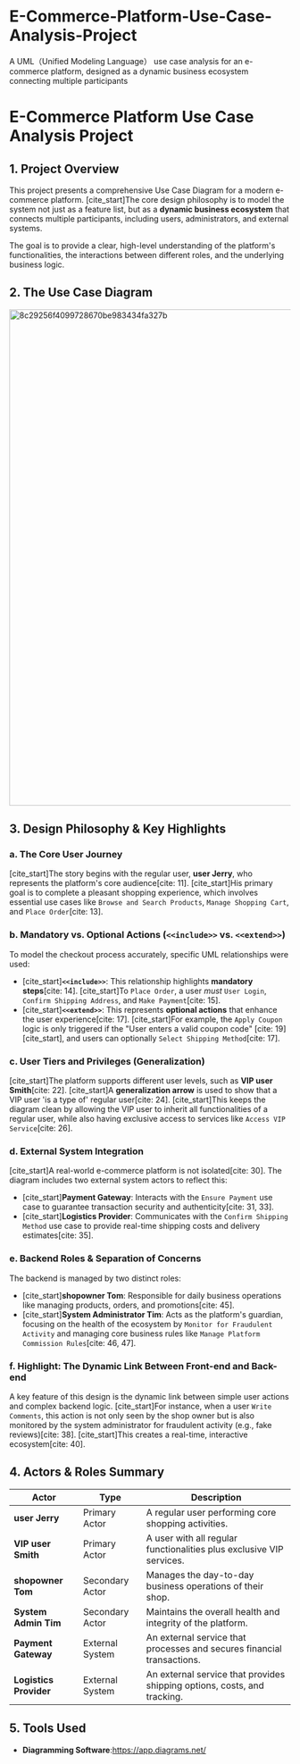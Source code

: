 # E-Commerce-Platform-Use-Case-Analysis-Project
A UML（Unified Modeling Language） use case analysis for an e-commerce platform, designed as a dynamic business ecosystem connecting multiple participants

# E-Commerce Platform Use Case Analysis Project

## 1. Project Overview

This project presents a comprehensive Use Case Diagram for a modern e-commerce platform. [cite_start]The core design philosophy is to model the system not just as a feature list, but as a **dynamic business ecosystem** that connects multiple participants, including users, administrators, and external systems.

The goal is to provide a clear, high-level understanding of the platform's functionalities, the interactions between different roles, and the underlying business logic.

## 2. The Use Case Diagram

<img width="752" height="889" alt="8c29256f4099728670be983434fa327b" src="https://github.com/user-attachments/assets/de367557-e16d-4450-b7fc-f0f8a7cdea6d" />


## 3. Design Philosophy & Key Highlights

### a. The Core User Journey

[cite_start]The story begins with the regular user, **user Jerry**, who represents the platform's core audience[cite: 11]. [cite_start]His primary goal is to complete a pleasant shopping experience, which involves essential use cases like `Browse and Search Products`, `Manage Shopping Cart`, and `Place Order`[cite: 13].

### b. Mandatory vs. Optional Actions (`<<include>>` vs. `<<extend>>`)

To model the checkout process accurately, specific UML relationships were used:
* [cite_start]**`<<include>>`**: This relationship highlights **mandatory steps**[cite: 14]. [cite_start]To `Place Order`, a user *must* `User Login`, `Confirm Shipping Address`, and `Make Payment`[cite: 15].
* [cite_start]**`<<extend>>`**: This represents **optional actions** that enhance the user experience[cite: 17]. [cite_start]For example, the `Apply Coupon` logic is only triggered if the "User enters a valid coupon code" [cite: 19][cite_start], and users can optionally `Select Shipping Method`[cite: 17].

### c. User Tiers and Privileges (Generalization)

[cite_start]The platform supports different user levels, such as **VIP user Smith**[cite: 22]. [cite_start]A **generalization arrow** is used to show that a VIP user 'is a type of' regular user[cite: 24]. [cite_start]This keeps the diagram clean by allowing the VIP user to inherit all functionalities of a regular user, while also having exclusive access to services like `Access VIP Service`[cite: 26].

### d. External System Integration

[cite_start]A real-world e-commerce platform is not isolated[cite: 30]. The diagram includes two external system actors to reflect this:
* [cite_start]**Payment Gateway**: Interacts with the `Ensure Payment` use case to guarantee transaction security and authenticity[cite: 31, 33].
* [cite_start]**Logistics Provider**: Communicates with the `Confirm Shipping Method` use case to provide real-time shipping costs and delivery estimates[cite: 35].

### e. Backend Roles & Separation of Concerns

The backend is managed by two distinct roles:
* [cite_start]**shopowner Tom**: Responsible for daily business operations like managing products, orders, and promotions[cite: 45].
* [cite_start]**System Administrator Tim**: Acts as the platform's guardian, focusing on the health of the ecosystem by `Monitor for Fraudulent Activity` and managing core business rules like `Manage Platform Commission Rules`[cite: 46, 47].

### f. Highlight: The Dynamic Link Between Front-end and Back-end

A key feature of this design is the dynamic link between simple user actions and complex backend logic. [cite_start]For instance, when a user `Write Comments`, this action is not only seen by the shop owner but is also monitored by the system administrator for fraudulent activity (e.g., fake reviews)[cite: 38]. [cite_start]This creates a real-time, interactive ecosystem[cite: 40].

## 4. Actors & Roles Summary

| Actor                 | Type            | Description                                                                 |
| --------------------- | --------------- | --------------------------------------------------------------------------- |
| **user Jerry** | Primary Actor   | A regular user performing core shopping activities.                         |
| **VIP user Smith** | Primary Actor   | A user with all regular functionalities plus exclusive VIP services.          |
| **shopowner Tom** | Secondary Actor | Manages the day-to-day business operations of their shop.                   |
| **System Admin Tim** | Secondary Actor | Maintains the overall health and integrity of the platform.                 |
| **Payment Gateway** | External System | An external service that processes and secures financial transactions.      |
| **Logistics Provider**| External System | An external service that provides shipping options, costs, and tracking.    |

## 5. Tools Used

* **Diagramming Software**:https://app.diagrams.net/ 
